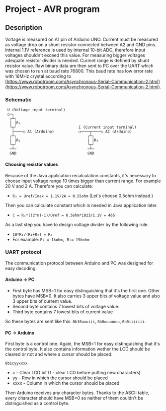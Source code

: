 
# Project - AVR program

## Description
Voltage is measured on A1 pin of Arduino UNO. Current must be measured as voltage drop on a shunt resistor connected between A2 and GND pins. Internal 1.1V reference is used by internal 10-bit ADC, therefore input voltages shouldn't exceed this value. For measuring bigger voltages adequate resistor divider is needed. Current range is defined by shunt resistor value. Raw binary data are then sent to PC over the UART which was chosen to run at baud rate 76800. This baud rate has low error rate with 16MHz crystal according to [https://www.robotroom.com/Asynchronous-Serial-Communication-2.html](https://www.robotroom.com/Asynchronous-Serial-Communication-2.html).

### Schematic
```
 U (Voltage input terminal)
 ○─┐                         
  ┌┴┐                        
  | |R₁                      
  └┬┘                            I (Current input terminal)
   ├────○ A1 (Arduino)           ○────┬────○ A2 (Arduino)
  ┌┴┐                                ┌┴┐
  | |R₂                              | |R₃
  └┬┘                                └┬┘
  ─┴─                                ─┴─
  GND                                GND
```
#### Choosing resistor values
Because of the Java application recalculation constants, it's necessary to choose input voltage range 10 times bigger than current range. For example 20 V and 2 A. Therefore you can calculate:
  - ```R₃ = Uref/Imax = 1.1V/2A = 0.55ohm``` (Let's choose 0.5ohm instead.)  

Then you can calculate constant which is needed in Java application later.
  - ```C = R₃*((2^n)-1)/Uref = 0.5ohm*1023/1.1V = 465```  

As a last step you have to design voltage divider by the following rule:
  - ```10*R₂/(R₁+R₂) = R₃```
  - For example: ```R₁ = 1kohm, R₂= 19kohm```


### UART protocol
The communication protocol between Arduino and PC was designed for easy decoding.

#### Arduino -> PC
  - First byte has MSB=1 for easy distinguishing that it's the first one. Other bytes have MSB=0. It also carries 3 upper bits of voltage value and also 3 upper bits of current value.
  - Second byte contains 7 lowest bits of voltage value.
  - Third byte contains 7 lowest bits of current value

So these bytes are sent like this: ```0b10uuuiii```, ```0b0uuuuuuu```, ```0b0iiiiiii```.

#### PC -> Arduino
First byte is a control one. Again, the MSB=1 for easy distinguishing that it's the control byte. It also contains information wether the LCD should be cleared or not and where a cursor should be placed.  
  
```0b1cyyxxxx```
  - c - Clear LCD bit (1 - clear LCD before putting new characters)
  - yy - Row in which the cursor should be placed
  - xxxx - Column in which the cursor should be placed

Then Arduino receives any character bytes. Thanks to the ASCII table, every character should have MSB=0 so neither of them couldn't be distinguished as a control byte.

